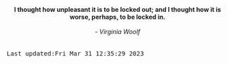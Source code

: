 
<div align="center"><b><span>I thought how unpleasant it is to be locked out; and I thought how it is worse, perhaps, to be locked in.</span></b><br><br><i> - Virginia Woolf</i></div>
<br><br><kbd>Last updated:Fri Mar 31 12:35:29 2023</kbd>